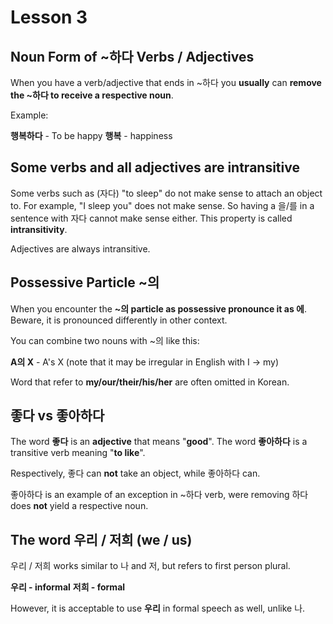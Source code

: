 # Lesson 3

## Noun Form of **~하다** Verbs / Adjectives

When you have a verb/adjective that ends in ~하다 you **usually** can **remove the ~하다 to receive a respective noun**.

Example:

**행복하다** - To be happy
**행복** - happiness

## Some verbs and all adjectives are intransitive

Some verbs such as (자다) "to sleep" do not make sense to attach an object to. For example, "I sleep you" does not make sense. So having a 을/를 in a sentence with 자다 cannot make sense either. This property is called **intransitivity**.

Adjectives are always intransitive.

## Possessive Particle ~의

When you encounter the **~의 particle as possessive pronounce it as 에**. Beware, it is pronounced differently in other context.

You can combine two nouns with ~의 like this:

**A의 X** - A's X (note that it may be irregular in English with I -> my)

Word that refer to **my/our/their/his/her** are often omitted in Korean.

## 좋다 vs 좋아하다

The word **좋다** is an **adjective** that means "**good**".
The word **좋아하다** is a transitive verb meaning "**to like**".

Respectively, 좋다 can **not** take an object, while 좋아하다 can.

좋아하다 is an example of an exception in ~하다 verb, were removing 하다 does **not** yield a respective noun.

## The word 우리 / 저희 (we / us)

우리 / 저희 works similar to 나 and 저, but refers to first person plural.

**우리 - informal**
**저희 - formal**

However, it is acceptable to use **우리** in formal speech as well, unlike 나.
